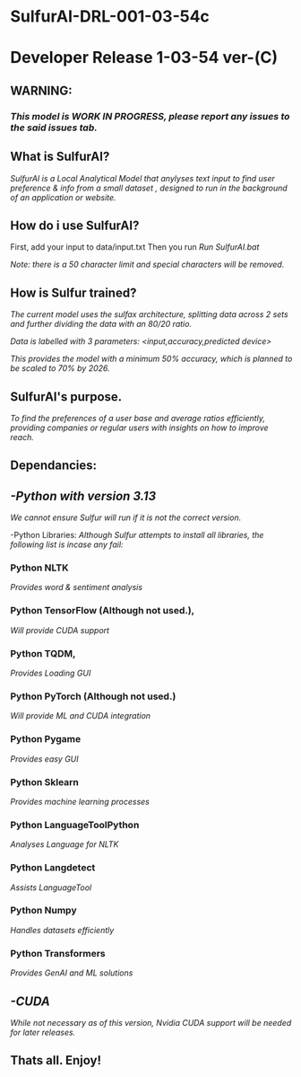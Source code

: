 # SulfurAI-DRL-001-03-54c
# Developer Release 1-03-54 ver-(C)
 
## WARNING:
### _This model is WORK IN PROGRESS, please report any issues to the said issues tab._

## What is SulfurAI?

_SulfurAI is a Local Analytical Model that anylyses text input to find user preference & info from a small dataset , designed to run in the background of an application or website._

## How do i use SulfurAI?

First, add your input to data/input.txt
Then you run 
_Run SulfurAI.bat_

_Note: there is a 50 character limit and special characters will be removed._

## How is Sulfur trained?

_The current model uses the sulfax architecture, splitting data across 2 sets and further dividing the data with an 80/20 ratio._

_Data is labelled with 3 parameters:
 <input,accuracy,predicted device>_

 _This provides the model with a minimum 50% accuracy, which is planned to be scaled to 70% by 2026._

## SulfurAI's purpose.

_To find the preferences of a user base and average ratios efficiently, providing companies or regular users with insights on how to improve reach._


## Dependancies:
## _-Python with version 3.13_
_We cannot ensure Sulfur will run if it is not the correct version._

-Python Libraries:
 _Although Sulfur attempts to install all libraries, the following list is incase any fail:_
  ### Python NLTK
  _Provides word & sentiment analysis_
  ### Python TensorFlow (Although not used.),
  _Will provide CUDA support_
  ### Python TQDM,
  _Provides Loading GUI_
  ### Python PyTorch (Although not used.)
  _Will provide ML and CUDA integration_
  ### Python Pygame
  _Provides easy GUI_
  ### Python Sklearn
  _Provides machine learning processes_
  ### Python LanguageToolPython
  _Analyses Language for NLTK_
  ### Python Langdetect
  _Assists LanguageTool_
  ### Python Numpy
  _Handles datasets efficiently_
  ### Python Transformers
  _Provides GenAI and ML solutions_

## _-CUDA_
_While not necessary as of this version, Nvidia CUDA support will be needed for later releases._

## Thats all. Enjoy!
  
  

